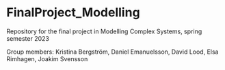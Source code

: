 # FinalProject_Modelling
Repository for the final project in Modelling Complex Systems, spring semester 2023

Group members: Kristina Bergström, Daniel Emanuelsson, David Lood, Elsa Rimhagen, Joakim Svensson
